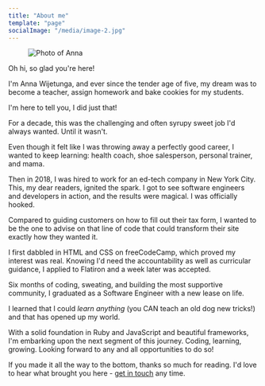 ```yaml
---
title: "About me"
template: "page"
socialImage: "/media/image-2.jpg"
---
```


<!-- ![Image of Anna](/media/image-2.jpg) -->

<figure class="float-right" style="width: 240px">
	<img src="/media/image-2.jpg" alt="Photo of Anna">
</figure>

Oh hi, so glad you're here! 

I'm Anna Wijetunga, and ever since the tender age of five, my dream was to become a teacher, assign homework and bake cookies for my students.

I'm here to tell you, I did just that!

For a decade, this was the challenging and often syrupy sweet job I'd always wanted. Until it wasn't.

Even though it felt like I was throwing away a perfectly good career, I wanted to keep learning: health coach, shoe salesperson, personal trainer, and mama.

Then in 2018, I was hired to work for an ed-tech company in New York City. This, my dear readers, ignited the spark. I got to see software engineers and developers in action, and the results were magical. I was officially hooked.

Compared to guiding customers on how to fill out their tax form, I wanted to be the one to advise on that line of code that could transform their site exactly how they wanted it. 

I first dabbled in HTML and CSS on freeCodeCamp, which proved my interest was real. Knowing I'd need the accountability as well as curricular guidance, I applied to Flatiron and a week later was accepted.

Six months of coding, sweating, and building the most supportive community, I graduated as a Software Engineer with a new lease on life.

I learned that I could *learn anything* (you CAN teach an old dog new tricks!) and that has opened up my world. 

With a solid foundation in Ruby and JavaScript and beautiful frameworks, I'm embarking upon the next segment of this journey. Coding, learning, growing. Looking forward to any and all opportunities to do so!

If you made it all the way to the bottom, thanks so much for reading. I'd love to hear what brought you here - [get in touch](/pages/contacts) any time.